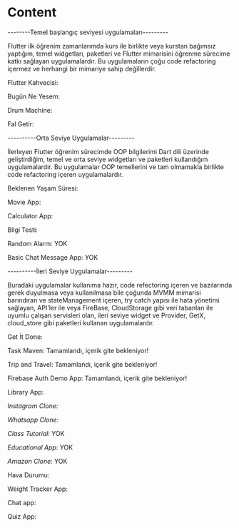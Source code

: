 # Content

--------Temel başlangıç seviyesi uygulamaları---------

Flutter ilk öğrenim zamanlarımda kurs ile birlikte veya kurstan bağımsız yaptığım,
temel widgetları, paketleri ve Flutter mimarisini öğrenme sürecime katkı sağlayan uygulamalardır.
Bu uygulamaların çoğu code refactoring içermez ve herhangi bir mimariye sahip değillerdir.


Flutter Kahvecisi: 

Bugün Ne Yesem:

Drum Machine: 

Fal Getir: 


----------Orta Seviye Uygulamalar---------

İlerleyen Flutter öğrenim sürecimde OOP bilgilerimi Dart dili üzerinde geliştirdiğim, temel ve orta 
seviye widgetları ve paketleri kullandığım uygulamalardır. Bu uygulamalar OOP temellerini ve tam 
olmamakla birlikte code refactoring içeren uygulamalardır. 


Beklenen Yaşam Süresi: 

Movie App:

Calculator App:

Bilgi Testi: 

Random Alarm: YOK

Basic Chat Message App: YOK


----------İleri Seviye Uygulamalar---------

Buradaki uygulamalar kullanıma hazır, code refectoring içeren ve bazılarında gerek duyulmasa veya kullanılmasa bile çoğunda
MVMM mimarisi barındıran ve stateManagement içeren, try catch yapısı ile hata yönetimi sağlayan,
API'ler ile veya FireBase, CloudStorage gibi veri tabanları ile uyumlu çalışan servisleri olan,
ileri seviye widget ve Provider, GetX, cloud_store gibi paketleri kullanan uygulamalardır.

Get İt Done: 

Task Maven: Tamamlandı, içerik gite bekleniyor!

Trip and Travel: Tamamlandı, içerik gite bekleniyor!

Firebase Auth Demo App: Tamamlandı, içerik gite bekleniyor!

Library App: 

*Instagram Clone:* 

*Whatsapp Clone:* 

*Class Tutorial:* YOK

*Educational App:* YOK

*Amazon Clone:* YOK

Hava Durumu: 

Weight Tracker App: 

Chat app:

Quiz App: 








